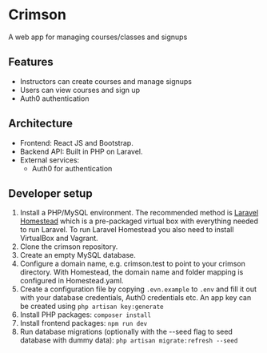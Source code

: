 # Crimson
A web app for managing courses/classes and signups

## Features

* Instructors can create courses and manage signups
* Users can view courses and sign up
* Auth0 authentication

## Architecture

* Frontend: React JS and Bootstrap.
* Backend API: Built in PHP on Laravel.
* External services:
  * Auth0 for authentication

## Developer setup

1. Install a PHP/MySQL environment. The recommended method is [Laravel Homestead](https://laravel.com/docs/5.6/homestead) which is a pre-packaged virtual box with everything needed to run Laravel. To run Laravel Homestead you also need to install VirtualBox and Vagrant.
2. Clone the crimson repository.
3. Create an empty MySQL database.
4. Configure a domain name, e.g. crimson.test to point to your crimson directory. With Homestead, the domain name and folder mapping is configured in Homestead.yaml.
5. Create a configuration file by copying `.evn.example` to `.env` and fill it out with your database credentials, Auth0 credentials etc. An app key can be created using `php artisan key:generate`
6. Install PHP packages: `composer install`
7. Install frontend packages: `npm run dev`
8. Run database migrations (optionally with the --seed flag to seed database with dummy data): `php artisan migrate:refresh --seed`
